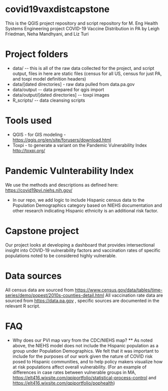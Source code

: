 # covid19vaxdistcapstone

This is the QGIS project repository and script repository for M. Eng Health Systems Engineering project COVID-19 Vaccine Distribution in PA by Leigh Friedman, Neha Mandhyani, and Liz Turi

# Project folders

* data/ -- this is all of the raw data collected for the project, and script output, files in here are static files (census for all US, census for just PA, and toxpi model definition headers)
* data/[dated directories] - raw data pulled from data.pa.gov
* data/output -- data prepared for qgis import
* data/output/[dated directories] -- toxpi images
* R_scripts/ -- data cleansing scripts 

# Tools used

* QGIS - for GIS modeling - https://qgis.org/en/site/forusers/download.html
* Toxpi - to generate a variant on the Pandemic Vulnerability Index http://toxpi.org/

# Pandemic Vulnterability Index

We use the methods and descriptions as defined here: https://covid19pvi.niehs.nih.gov/

* In our repo, we add logic to include Hispanic census data to the Population Demographics category based on NIEHS documentation and other research indicating Hispanic ethnicity is an additional risk factor. 

# Capstone project

Our project looks at developing a dashboard that provides intersectional insight into COVID-19 vulnerability factors and vaccination rates of specific populations noted to be considered highly vulnerable.

# Data sources

All census data are sourced from https://www.census.gov/data/tables/time-series/demo/popest/2010s-counties-detail.html
All vaccination rate data are sourced from https://data.pa.gov , specific sources are documented in the relevant R script.

# FAQ

* Why does our PVI map vary from the CDC/NIEHS map?
** As noted above, the NIEHS model does not include the Hispanic population as a group under Population Demographics. We felt that it was important to include 
for the purposes of our work given the nature of COVID risk posed to Hispanic communities, and to help policy makers visualize how at risk populations affect 
overall vulnerability. (For an example of differences in case rates between vulnerable groups in MA, https://elt416.wixsite.com/qpiportfolio/statistical-process-control and  https://elt416.wixsite.com/qpiportfolio/pophealth)
